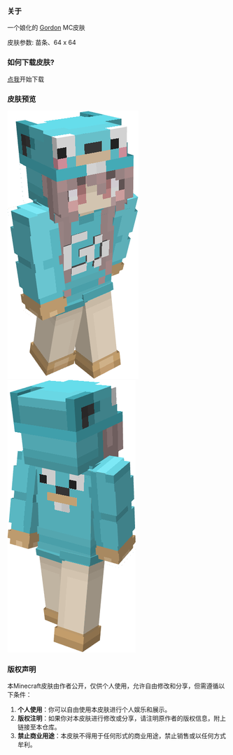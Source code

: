 ### 关于

一个娘化的 [Gordon](https://go.dev/blog/gopher) MC皮肤

皮肤参数: 苗条、64 x 64

### 如何下载皮肤?

[点我](./Skin/Gopher.png)开始下载

### 皮肤预览

![前视图](./demo/demo_1.png)  ![后视图](./demo/demo_2.png)

### 版权声明

本Minecraft皮肤由作者公开，仅供个人使用，允许自由修改和分享，但需遵循以下条件：

1. **个人使用**：你可以自由使用本皮肤进行个人娱乐和展示。
2. **版权注明**：如果你对本皮肤进行修改或分享，请注明原作者的版权信息，附上链接至本仓库。
3. **禁止商业用途**：本皮肤不得用于任何形式的商业用途，禁止销售或以任何方式牟利。